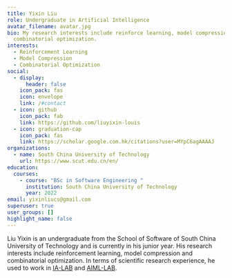 ```yaml
---
title: Yixin Liu
role: Undergraduate in Artificial Intelligence
avatar_filename: avatar.jpg
bio: My research interests include reinforce learning, model compression and
  combinatorial optimization.
interests:
  - Reinforcement Learning
  - Model Compression
  - Combinatorial Optimization
social:
  - display:
      header: false
    icon_pack: fas
    icon: envelope
    link: /#contact
  - icon: github
    icon_pack: fab
    link: https://github.com/liuyixin-louis
  - icon: graduation-cap
    icon_pack: fas
    link: https://scholar.google.com.hk/citations?user=MYpC6agAAAAJ
organizations:
  - name: South China University of Technology
    url: https://www.scut.edu.cn/en/
education:
  courses:
    - course: "BSc in Software Engineering "
      institution: South China University of Technology
      year: 2022
email: yixinliucs@gmail.com
superuser: true
user_groups: []
highlight_name: false
---
```

Liu Yixin is an undergraduate from the School of Software of South China University of Technology and is currently in his junior year. His research interests include reinforcement learning, model compression and combinatorial optimization. In terms of scientific research experience, he used to work in [IA-LAB](http://www2.scut.edu.cn/huanghan/) and [AIML-LAB](https://www2.scut.edu.cn/sse/2018/0615/c16788a270752/page.htm).